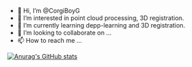 - 👋 Hi, I’m @CorgiBoyG
- 👀 I’m interested in point cloud processing, 3D registration.
- 🌱 I’m currently learning depp-learning and 3D registration.
- 💞️ I’m looking to collaborate on ...
- 📫 How to reach me ...

<!---
CorgiBoyG/CorgiBoyG is a ✨ special ✨ repository because its `README.md` (this file) appears on your GitHub profile.
You can click the Preview link to take a look at your changes.
--->
[![Anurag's GitHub stats](https://github-readme-stats.vercel.app/api?username=CorgiBoyG&show_icons=true&theme=onedark&repo=github-readme-stats)](https://github.com/anuraghazra/github-readme-stats)
